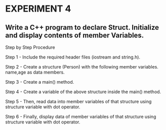 # EXPERIMENT 4
## Write a C++ program to declare Struct. Initialize and display contents of member Variables.
Step by Step Procedure

Step 1 - Include the required header files (iostream and string.h).

Step 2 - Create a structure (Person) with the following member variables. name,age as data members.

Step 3 - Create a main() method.

Step 4 - Create a variable of the above structure inside the main() method.

Step 5 - Then, read data into member variables of that structure using structure variable with dot operator.

Step 6 - Finally, display data of member variables of that structure using structure variable with dot operator.
